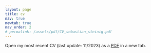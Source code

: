 ```yaml
---
layout: page 
title: cv 
nav: true 
newtab: true
nav_order: 2 
# permalink: /assets/pdf/CV_sebastian_steinig.pdf
---
```


Open my most recent CV (last update: 11/2023) as a <a href="/assets/pdf/CV_sebastian_steinig.pdf" target="_blank">PDF</a> in a new tab.
